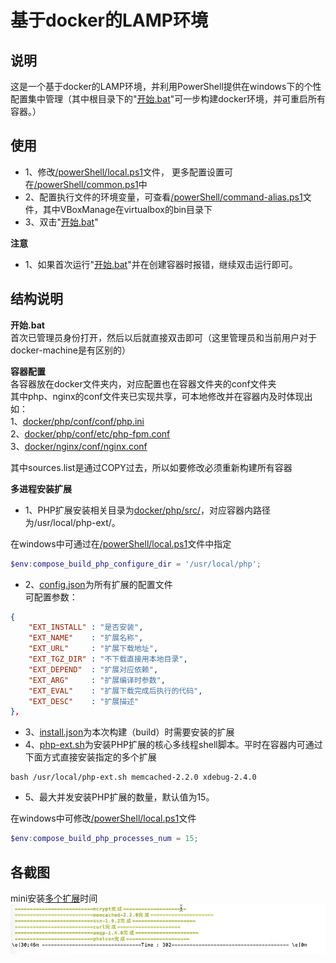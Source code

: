 # 基于docker的LAMP环境

## 说明
这是一个基于docker的LAMP环境，并利用PowerShell提供在windows下的个性配置集中管理（其中根目录下的"[开始.bat](https://github.com/aogg/docker_lamp/blob/master/%E5%BC%80%E5%A7%8B.bat)"可一步构建docker环境，并可重启所有容器。）



## 使用
- 1、修改[/powerShell/local.ps1](https://github.com/aogg/docker_lamp/blob/master/powerShell/local.ps1)文件，
更多配置设置可在[/powerShell/common.ps1](https://github.com/aogg/docker_lamp/blob/master/powerShell/common.ps1)中
- 2、配置执行文件的环境变量，可查看[/powerShell/command-alias.ps1](https://github.com/aogg/docker_lamp/blob/master/powerShell/command-alias.ps1)文件，其中VBoxManage在virtualbox的bin目录下
- 3、双击"[开始.bat](https://github.com/aogg/docker_lamp/blob/master/%E5%BC%80%E5%A7%8B.bat)"


**注意**
- 1、如果首次运行"[开始.bat](https://github.com/aogg/docker_lamp/blob/master/%E5%BC%80%E5%A7%8B.bat)"并在创建容器时报错，继续双击运行即可。


## 结构说明

**开始.bat**  
首次已管理员身份打开，然后以后就直接双击即可（这里管理员和当前用户对于docker-machine是有区别的）


**容器配置**  
各容器放在docker文件夹内，对应配置也在容器文件夹的conf文件夹  
其中php、nginx的conf文件夹已实现共享，可本地修改并在容器内及时体现出
如：  
1、[docker/php/conf/conf/php.ini](https://github.com/aogg/docker_lamp/blob/master/docker/php/conf/conf/php.ini)  
2、[docker/php/conf/etc/php-fpm.conf](https://github.com/aogg/docker_lamp/blob/master/docker/php/conf/etc/php-fpm.conf)  
3、[docker/nginx/conf/nginx.conf](https://github.com/aogg/docker_lamp/blob/master/docker/nginx/conf/nginx.conf)  

其中sources.list是通过COPY过去，所以如要修改必须重新构建所有容器



**多进程安装扩展**  
- 1、PHP扩展安装相关目录为[docker/php/src/](https://github.com/aogg/docker_lamp/tree/master/docker/php/src)，对应容器内路径为/usr/local/php-ext/。

  
在windows中可通过在[/powerShell/local.ps1](https://github.com/aogg/docker_lamp/blob/master/powerShell/local.ps1)文件中指定
```powershell
$env:compose_build_php_configure_dir = '/usr/local/php';
```
- 2、[config.json](https://github.com/aogg/docker_lamp/tree/master/docker/php/src/config.json)为所有扩展的配置文件  
可配置参数：
```json
{
	"EXT_INSTALL" : "是否安装",
	"EXT_NAME"    : "扩展名称",
	"EXT_URL"     : "扩展下载地址",
	"EXT_TGZ_DIR" : "不下载直接用本地目录",
	"EXT_DEPEND"  : "扩展对应依赖",
	"EXT_ARG"     : "扩展编译时参数",
	"EXT_EVAL"    : "扩展下载完成后执行的代码",
	"EXT_DESC"    : "扩展描述"
},
```
- 3、[install.json](https://github.com/aogg/docker_lamp/tree/master/docker/php/src/install.json)为本次构建（build）时需要安装的扩展
- 4、[php-ext.sh](https://github.com/aogg/docker_lamp/tree/master/docker/php/src/php-ext.sh)为安装PHP扩展的核心多线程shell脚本。平时在容器内可通过下面方式直接安装指定的多个扩展<br />
```shell 
bash /usr/local/php-ext.sh memcached-2.2.0 xdebug-2.4.0
```
- 5、最大并发安装PHP扩展的数量，默认值为15。

  
在windows中可修改[/powerShell/local.ps1](https://github.com/aogg/docker_lamp/blob/master/powerShell/local.ps1)文件
```powershell
$env:compose_build_php_processes_num = 15;
```





## 各截图

mini安装[多个扩展](https://github.com/aogg/docker_lamp/blob/a716e496d59bf408804cda1e10b970af387a62bf/docker/php/src/install.json)时间<br />
![github](https://raw.githubusercontent.com/aogg/image_repository/master/docker_lamp/mini%E5%AE%89%E8%A3%85%E6%89%A9%E5%B1%95%E6%97%B6%E9%97%B4.png "mini安装扩展时间")
  

